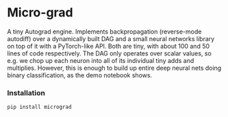 # Micro-grad

A tiny Autograd engine. Implements backpropagation (reverse-mode autodiff) over a dynamically built DAG and a small neural networks library on top of it with a PyTorch-like API. Both are tiny, with about 100 and 50 lines of code respectively. The DAG only operates over scalar values, so e.g. we chop up each neuron into all of its individual tiny adds and multiplies. However, this is enough to build up entire deep neural nets doing binary classification, as the demo notebook shows. 

### Installation

```bash
pip install micrograd
```
